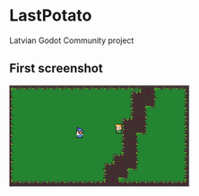 # LastPotato
Latvian Godot Community project

## First screenshot    
![project start](https://github.com/GodotEngineLatvia/LastPotato/raw/Development/assets/screenshots/project_start.png)
